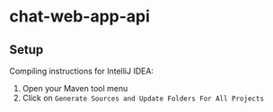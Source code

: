 # chat-web-app-api

## Setup

Compiling instructions for IntelliJ IDEA:
1. Open your Maven tool menu
2. Click on `Generate Sources and Update Folders For All Projects`

